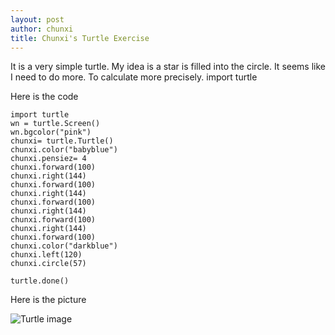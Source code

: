 ```yaml
---
layout: post
author: chunxi
title: Chunxi's Turtle Exercise
---
```

It is a very simple turtle. My idea is a star is filled into the circle. It seems like I need to do more. To calculate more precisely. 
import turtle

Here is the code

```
import turtle
wn = turtle.Screen()
wn.bgcolor("pink")
chunxi= turtle.Turtle()
chunxi.color("babyblue")
chunxi.pensiez= 4
chunxi.forward(100)
chunxi.right(144)
chunxi.forward(100)
chunxi.right(144)
chunxi.forward(100)
chunxi.right(144)
chunxi.forward(100)
chunxi.right(144)
chunxi.forward(100)
chunxi.color("darkblue")
chunxi.left(120)
chunxi.circle(57)

turtle.done()
```

Here is the picture

![Turtle image](http://farm8.staticflickr.com/7446/12011961595_736940316f_m.jpg)


